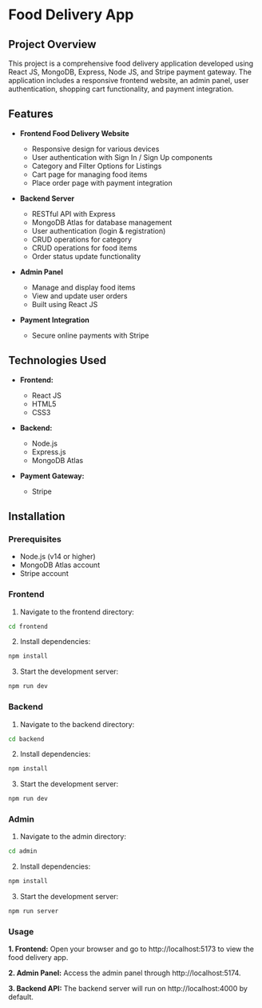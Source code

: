 # Food Delivery App

## Project Overview

This project is a comprehensive food delivery application developed using React JS, MongoDB, Express, Node JS, and Stripe payment gateway. The application includes a responsive frontend website, an admin panel, user authentication, shopping cart functionality, and payment integration.

## Features

- **Frontend Food Delivery Website**
  - Responsive design for various devices
  - User authentication with Sign In / Sign Up components
  - Category and Filter Options for Listings
  - Cart page for managing food items
  - Place order page with payment integration

- **Backend Server**
  - RESTful API with Express
  - MongoDB Atlas for database management
  - User authentication (login & registration)
  - CRUD operations for category
  - CRUD operations for food items
  - Order status update functionality

- **Admin Panel**
  - Manage and display food items
  - View and update user orders
  - Built using React JS

- **Payment Integration**
  - Secure online payments with Stripe

## Technologies Used

- **Frontend:**
  - React JS
  - HTML5
  - CSS3

- **Backend:**
  - Node.js
  - Express.js
  - MongoDB Atlas

- **Payment Gateway:**
  - Stripe

## Installation

### Prerequisites

- Node.js (v14 or higher)
- MongoDB Atlas account
- Stripe account

### Frontend

1. Navigate to the frontend directory:

```bash
cd frontend
```
2. Install dependencies:

```bash
npm install
```
3. Start the development server:

```bash
npm run dev
```

### Backend

1. Navigate to the backend directory:

```bash
cd backend
```
2. Install dependencies:

```bash
npm install
```
3. Start the development server:

```bash
npm run dev
```
### Admin

1. Navigate to the admin directory:

```bash
cd admin
```
2. Install dependencies:

```bash
npm install
```
3. Start the development server:

```bash
npm run server
```


### Usage
**1. Frontend:** Open your browser and go to http://localhost:5173 to view the food delivery app.

**2. Admin Panel:** Access the admin panel through http://localhost:5174.

**3. Backend API:** The backend server will run on http://localhost:4000 by default.